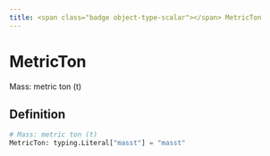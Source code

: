 ```yaml
---
title: <span class="badge object-type-scalar"></span> MetricTon
---
```

# <span class="badge object-type-scalar"></span> MetricTon

Mass: metric ton (t)

## Definition

```python
# Mass: metric ton (t)
MetricTon: typing.Literal["masst"] = "masst"
```
